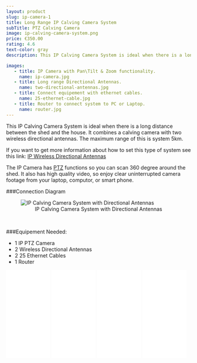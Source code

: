 ```yaml
---
layout: product
slug: ip-camera-1
title: Long Range IP Calving Camera System
subTitle: PTZ Calving Camera
image: ip-calving-camera-system.png
price: €350.00
rating: 4.6
text-color: gray
description: This IP Calving Camera System is ideal when there is a long distance between the shed and the house. It combines a calving camera with two wireless directional antennas.

images:
   - title: IP Camera with Pan\Tilt & Zoom functionality.
     name: ip-camera.jpg
   - title: Long range Directional Antennas.
     name: two-directional-antennas.jpg
   - title: Connect equipement with ethernet cables.
     name: 25-ethernet-cable.jpg
   - title: Router to connect system to PC or Laptop.
     name: router.jpg
---
```


This IP Calving Camera System is ideal when there is a long distance between the shed and the house. It combines a calving camera with two wireless directional antennas. The maximum range of this is system 5km.

If you want to get more information about how to set this type of system see this link: <a href="/wireless/2015/05/26/ip-wireless-directional-antenns.html">IP Wireless Directional Antennas</a>


The IP Camera has <a href="/ptz/2015/04/26/ptz-calving-camera.html">PTZ</a> functions so you can scan 360 degree around the shed. It also has high quality video, so enjoy clear uninterrupted camera footage from your laptop, computor, or smart phone.


###Connection Diagram
<figure>
  <img src="{{site.baseurl}}/img/ip-camera-antenna-connection-diagram.png" alt="IP Calving Camera System with Directional Antennas">
  <figcaption style="text-align: center;">IP Calving Camera System with Directional Antennas</figcaption>
</figure>
<br>

###Equipement Needed:

- 1 IP PTZ Camera
- 2 Wireless Directional Antennas
- 2 25 Ethernet Cables
- 1 Router

<!--
<div class="pull-right">
	<b>Buy Now:</b>
	<button id="buy-long-range-ip-camera" data-product-title="Long Range IP Calving Camera System" role="button" data-toggle="modal" class="btn btn-primary btn-large buy"><i class="icon-shopping-cart icon-white"></i>{{ page.price }}</button>
</div>
<br/>
-->

<iframe style="width:120px;height:240px;" marginwidth="0" marginheight="0" scrolling="no" frameborder="0" src="//ws-na.amazon-adsystem.com/widgets/q?ServiceVersion=20070822&OneJS=1&Operation=GetAdHtml&MarketPlace=US&source=ac&ref=qf_sp_asin_til&ad_type=product_link&tracking_id=jhollerano-20&marketplace=amazon&region=US&placement=B008O5BIWW&asins=B008O5BIWW&linkId=X7V3PF5IHPXV7H4D&show_border=true&link_opens_in_new_window=true&price_color=BF3E3E&title_color=759BBD&bg_color=F9F3F3">
</iframe>

<iframe style="width:120px;height:240px;" marginwidth="0" marginheight="0" scrolling="no" frameborder="0" src="//ws-na.amazon-adsystem.com/widgets/q?ServiceVersion=20070822&OneJS=1&Operation=GetAdHtml&MarketPlace=US&source=ac&ref=qf_sp_asin_til&ad_type=product_link&tracking_id=jhollerano-20&marketplace=amazon&region=US&placement=B004EGI3CI&asins=B004EGI3CI&linkId=NACNL6576ZSEOJ4Y&show_border=true&link_opens_in_new_window=true&price_color=BF3E3E&title_color=759BBD&bg_color=F9F3F3" >
</iframe>

<iframe style="width:120px;height:240px;" marginwidth="0" marginheight="0" scrolling="no" frameborder="0" src="//ws-na.amazon-adsystem.com/widgets/q?ServiceVersion=20070822&OneJS=1&Operation=GetAdHtml&MarketPlace=US&source=ac&ref=qf_sp_asin_til&ad_type=product_link&tracking_id=jhollerano-20&marketplace=amazon&region=US&placement=B00QELK40K&asins=B00QELK40K&linkId=KYMLRVF6NPZZLD7F&show_border=true&link_opens_in_new_window=true&price_color=BF3E3E&title_color=759BBD&bg_color=F9F3F3">
</iframe>

<iframe style="width:120px;height:240px;" marginwidth="0" marginheight="0" scrolling="no" frameborder="0" src="//ws-na.amazon-adsystem.com/widgets/q?ServiceVersion=20070822&OneJS=1&Operation=GetAdHtml&MarketPlace=US&source=ac&ref=qf_sp_asin_til&ad_type=product_link&tracking_id=jhollerano-20&marketplace=amazon&region=US&placement=B003Y5RYNY&asins=B003Y5RYNY&linkId=EKBIJQMW6E65ZHHP&show_border=true&link_opens_in_new_window=true&price_color=BF3E3E&title_color=759BBD&bg_color=F9F3F3">
</iframe>


